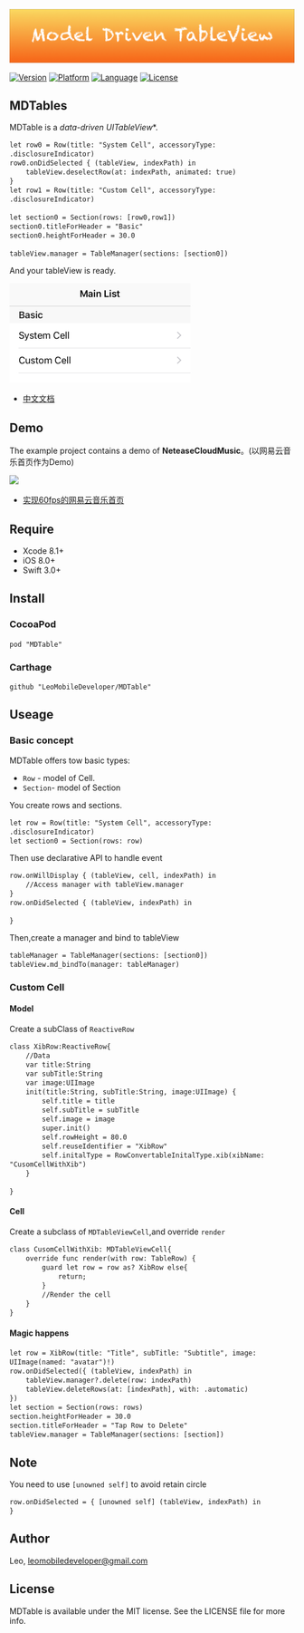 <p align="center">

<img src="./Logo/Logo.png"/>

</p>


 [![Version](https://img.shields.io/cocoapods/v/MDTable.svg?style=flat)](http://cocoapods.org/pods/MDTable)  [![Platform](http://img.shields.io/badge/platform-ios-blue.svg?style=flat
)](https://developer.apple.com/iphone/index.action)
 [![Language](https://img.shields.io/badge/language-swift%203.0-brightgreen.svg?style=flat
)](https://developer.apple.com/swift)
 [![License](http://img.shields.io/badge/license-MIT-lightgrey.svg?style=flat
)](http://mit-license.org)

## MDTables

MDTable is a *data-driven UITableView**.

```
let row0 = Row(title: "System Cell", accessoryType: .disclosureIndicator)
row0.onDidSelected { (tableView, indexPath) in
    tableView.deselectRow(at: indexPath, animated: true)
}
let row1 = Row(title: "Custom Cell", accessoryType: .disclosureIndicator)
    
let section0 = Section(rows: [row0,row1])
section0.titleForHeader = "Basic"
section0.heightForHeader = 30.0
    
tableView.manager = TableManager(sections: [section0])
```

And your tableView is ready.

<img src="./Screenshot/MainList.png" width="320">

- [中文文档](https://github.com/LeoMobileDeveloper/MDTable/blob/master/Documents/Chinese%20Document.md)

## Demo
The example project contains a demo of **NeteaseCloudMusic**。(以网易云音乐首页作为Demo)

<img src="https://raw.githubusercontent.com/LeoMobileDeveloper/React-Native-Files/master/Demo.gif" width="320">

- [实现60fps的网易云音乐首页](http://www.jianshu.com/p/dcf010d419ec)


## Require

- Xcode 8.1+
- iOS 8.0+ 
- Swift 3.0+

## Install

### CocoaPod

```
pod "MDTable"
```

### Carthage

```
github "LeoMobileDeveloper/MDTable"
```

## Useage

### Basic concept

MDTable offers tow basic types:

- `Row` - model of Cell.
- `Section`- model of Section


You create rows and sections.

```
let row = Row(title: "System Cell", accessoryType: .disclosureIndicator)
let section0 = Section(rows: row)
```

Then use declarative API to handle event

```
row.onWillDisplay { (tableView, cell, indexPath) in
    //Access manager with tableView.manager
}
row.onDidSelected { (tableView, indexPath) in
    
}
```
Then,create a manager and bind to tableView

```
tableManager = TableManager(sections: [section0])
tableView.md_bindTo(manager: tableManager)
```

### Custom Cell

#### Model

Create a subClass of `ReactiveRow`

```
class XibRow:ReactiveRow{
    //Data
    var title:String
    var subTitle:String
    var image:UIImage
    init(title:String, subTitle:String, image:UIImage) {
        self.title = title
        self.subTitle = subTitle
        self.image = image
        super.init()
        self.rowHeight = 80.0
        self.reuseIdentifier = "XibRow"
        self.initalType = RowConvertableInitalType.xib(xibName: "CusomCellWithXib")
    }

}
```

#### Cell

Create a subclass of `MDTableViewCell`,and override `render`

```
class CusomCellWithXib: MDTableViewCell{    
    override func render(with row: TableRow) {
        guard let row = row as? XibRow else{
            return;
        }
        //Render the cell 
    }
}
```

#### Magic happens

```
let row = XibRow(title: "Title", subTitle: "Subtitle", image: UIImage(named: "avatar")!)
row.onDidSelected({ (tableView, indexPath) in
    tableView.manager?.delete(row: indexPath)
    tableView.deleteRows(at: [indexPath], with: .automatic)
})
let section = Section(rows: rows)
section.heightForHeader = 30.0
section.titleForHeader = "Tap Row to Delete"
tableView.manager = TableManager(sections: [section])
```

## Note

You need to use `[unowned self]` to avoid retain circle

```
row.onDidSelected = { [unowned self] (tableView, indexPath) in
}
```

## Author

Leo, leomobiledeveloper@gmail.com

## License

MDTable is available under the MIT license. See the LICENSE file for more info.
